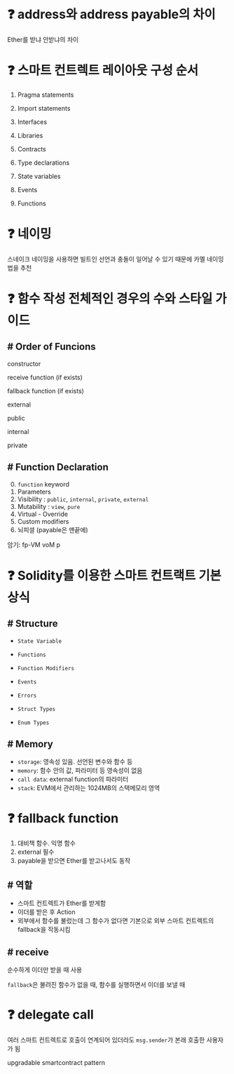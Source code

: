 # :question: address와 address payable의 차이

Ether를 받냐 안받냐의 차이

# :question: 스마트 컨트렉트 레이아웃 구성 순서

1. Pragma statements

1. Import statements

1. Interfaces

1. Libraries

1. Contracts

1. Type declarations

1. State variables

1. Events

1. Functions

# :question: 네이밍

스네이크 네이밍을 사용하면 빌트인 선언과 충돌이 일어날 수 있기 때문에 카멜 네이밍법을 추천

# :question: 함수 작성 전체적인 경우의 수와 스타일 가이드

## # Order of Funcions

constructor

receive function (if exists)

fallback function (if exists)

external

public

internal

private

## # Function Declaration

0. `function` keyword
1. Parameters
2. Visibility : `public`, `internal`, `private`, `external`
3. Mutability : `view`, `pure`
4. Virtual - Override
5. Custom modifiers
6. 뇌피셜 (payable은 맨끝에)

암기: fp-VM voM p

# :question: Solidity를 이용한 스마트 컨트랙트 기본 상식

## # Structure
 - `State Variable`

 - `Functions`

 - `Function Modifiers`

 - `Events`

 - `Errors`

 - `Struct Types`

 - `Enum Types`

## # Memory

 - `storage`: 영속성 있음. 선언된 변수와 함수 등
 - `memory`: 함수 안의 값, 파라미터 등 영속성이 없음
 - `call data`: external function의 파라미터
 - `stack`: EVM에서 관리하는 1024MB의 스택메모리 영역
 
# :question: fallback function

1. 대비책 함수. 익명 함수
2. external 필수
3. payable을 받으면 Ether를 받고나서도 동작

## # 역할
 - 스마트 컨트렉트가 Ether를 받게함
 - 이더를 받은 후 Action
 - 외부에서 함수를 불렀는데 그 함수가 없다면 기본으로 외부 스마트 컨트렉트의 fallback을 작동시킴

## # receive
순수하게 이더만 받을 때 사용

`fallback`은 불려진 함수가 없을 때, 함수를 실행하면서 이더를 보낼 때


# :question: delegate call

여러 스마트 컨트렉트로 호출이 연계되어 있더라도 `msg.sender`가 본래 호출한 사용자가 됨

upgradable smartcontract pattern